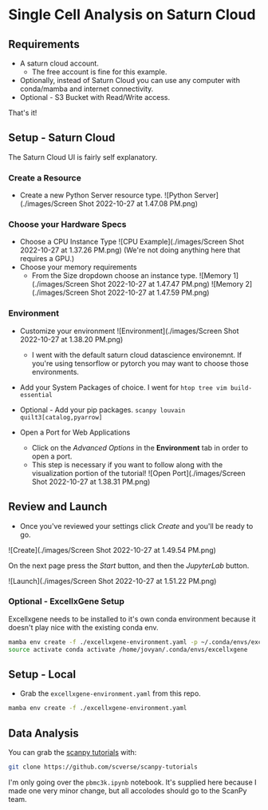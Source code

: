 # Single Cell Analysis on Saturn Cloud

## Requirements

* A saturn cloud account. 
    * The free account is fine for this example.
* Optionally, instead of Saturn Cloud you can use any computer with conda/mamba and internet connectivity.
* Optional - S3 Bucket with Read/Write access.

That's it!

## Setup - Saturn Cloud

The Saturn Cloud UI is fairly self explanatory. 

### Create a Resource

* Create a new Python Server resource type.
![Python Server](./images/Screen Shot 2022-10-27 at 1.47.08 PM.png)

### Choose your Hardware Specs

* Choose a CPU Instance Type
 ![CPU Example](./images/Screen Shot 2022-10-27 at 1.37.26 PM.png)
   (We're not doing anything here that requires a GPU.)
* Choose your memory requirements
  * From the Size dropdown choose an instance type.
![Memory 1](./images/Screen Shot 2022-10-27 at 1.47.47 PM.png)
![Memory 2](./images/Screen Shot 2022-10-27 at 1.47.59 PM.png)

### Environment

* Customize your environment
![Environment](./images/Screen Shot 2022-10-27 at 1.38.20 PM.png)
  * I went with the default saturn cloud datascience environemnt. If you're using tensorflow or pytorch you may want to choose those environments.
* Add your System Packages of choice. I went for `htop tree vim build-essential`
* Optional - Add your pip packages. `scanpy louvain quilt3[catalog,pyarrow]`

* Open a Port for Web Applications
    * Click on the *Advanced Options* in the **Environment** tab in order to open a port.
    * This step is necessary if you want to follow along with the visualization portion of the tutorial!
![Open Port](./images/Screen Shot 2022-10-27 at 1.38.31 PM.png)

## Review and Launch

* Once you've reviewed your settings click *Create* and you'll be ready to go.

![Create](./images/Screen Shot 2022-10-27 at 1.49.54 PM.png)

On the next page press the *Start* button, and then the *JupyterLab* button.

![Launch](./images/Screen Shot 2022-10-27 at 1.51.22 PM.png)

### Optional - ExcellxGene Setup

Excellxgene needs to be installed to it's own conda environment because it doesn't play nice with the existing conda env.

```bash
mamba env create -f ./excellxgene-environment.yaml -p ~/.conda/envs/excellxgene
source activate conda activate /home/jovyan/.conda/envs/excellxgene
```

## Setup - Local

* Grab the `excellxgene-environment.yaml` from this repo.

```bash
mamba env create -f ./excellxgene-environment.yaml
```

## Data Analysis

You can grab the [scanpy tutorials](https://github.com/scverse/scanpy-tutorials) with:

```bash
git clone https://github.com/scverse/scanpy-tutorials
```

I'm only going over the `pbmc3k.ipynb` notebook. It's supplied here because I made one very minor change, but all accolodes should go to the ScanPy team.
